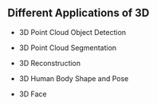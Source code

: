 
## Different Applications of 3D
- 3D Point Cloud Object Detection

- 3D Point Cloud Segmentation

- 3D Reconstruction

- 3D Human Body Shape and Pose

- 3D Face 
